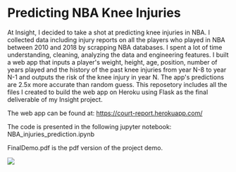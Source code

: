 # Predicting NBA Knee Injuries 

At Insight, I decided to take a shot at predicting knee injuries in NBA. I collected data including injury reports on all the players who played in NBA between 2010 and 2018 by scrapping NBA databases. I spent a lot of time understanding, cleaning, analyzing the data and engineering features. I built a web app that inputs a player's weight, height, age, position, number of years played and the history of the past knee injuries from year N-8 to year N-1 and outputs the risk of the knee injury in year N. The app's predictions are 2.5x more accurate than random guess. This reposetory includes all the files I created to build the web app on Heroku using Flask as the final deliverable of my Insight project.

The web app can be found at: https://court-report.herokuapp.com/

The code is presented in the following jupyter notebook: NBA_injuries_prediction.ipynb 

FinalDemo.pdf is the pdf version of the project demo.  

![](insight_app/all_injuries.png)
